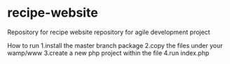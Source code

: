 # recipe-website
Repository for recipe website repository for agile development project

How to run
1.install the master branch package
2.copy the files under your wamp/www
3.create a new php project within the file
4.run index.php 
